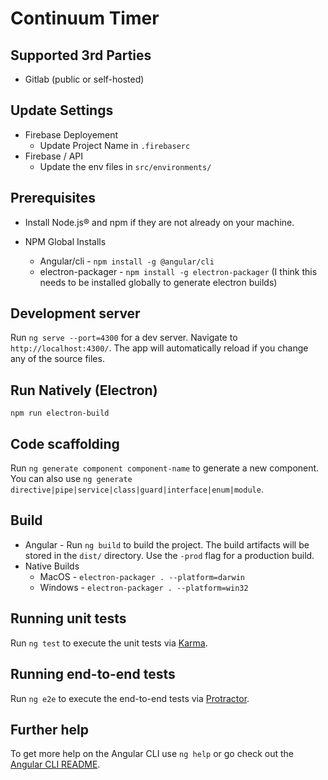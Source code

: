 # Continuum Timer

## Supported 3rd Parties

* Gitlab (public or self-hosted)

## Update Settings
  * Firebase Deployement
    * Update Project Name in `.firebaserc`
  * Firebase / API
    * Update the env files in `src/environments/`

## Prerequisites
* Install Node.js® and npm if they are not already on your machine.

* NPM Global Installs
  * Angular/cli - `npm install -g @angular/cli`
  * electron-packager - `npm install -g electron-packager` (I think this needs to be installed globally to generate electron builds)


## Development server

Run `ng serve --port=4300` for a dev server. Navigate to `http://localhost:4300/`. The app will automatically reload if you change any of the source files.

## Run Natively (Electron)

`npm run electron-build`

## Code scaffolding

Run `ng generate component component-name` to generate a new component. You can also use `ng generate directive|pipe|service|class|guard|interface|enum|module`.

## Build

* Angular - Run `ng build` to build the project. The build artifacts will be stored in the `dist/` directory. Use the `-prod` flag for a production build.
* Native Builds
  * MacOS - `electron-packager . --platform=darwin`
  * Windows - `electron-packager . --platform=win32`

## Running unit tests

Run `ng test` to execute the unit tests via [Karma](https://karma-runner.github.io).

## Running end-to-end tests

Run `ng e2e` to execute the end-to-end tests via [Protractor](http://www.protractortest.org/).

## Further help

To get more help on the Angular CLI use `ng help` or go check out the [Angular CLI README](https://github.com/angular/angular-cli/blob/master/README.md).
